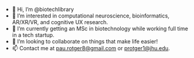 - 👋 Hi, I’m @biotechlibrary
- 👀 I’m interested in computational neuroscience, bioinformatics, AR/XR/VR, and cognitive UX research.
- 🌱 I’m currently getting an MSc in biotechnology while working full time in a tech startup.
- 💞️ I’m looking to collaborate on things that make life easier!
- 📫 Contact me at pau.rotger8@gmail.com or protger1@jhu.edu.

<!---
biotechlibrary/biotechlibrary is a ✨ special ✨ repository because its `README.md` (this file) appears on your GitHub profile.
You can click the Preview link to take a look at your changes.
--->
